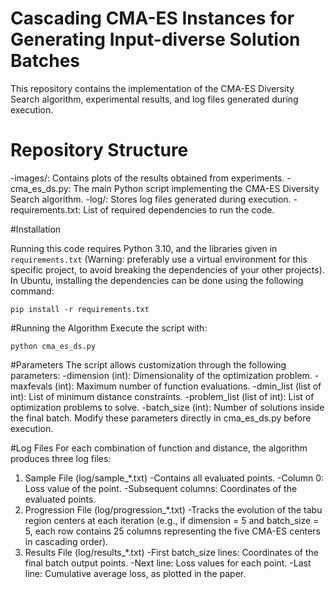 # Cascading CMA-ES Instances for Generating Input-diverse Solution Batches

This repository contains the implementation of the CMA-ES Diversity Search algorithm, experimental results, and log files generated during execution.

# Repository Structure
-images/: Contains plots of the results obtained from experiments.
-cma_es_ds.py: The main Python script implementing the CMA-ES Diversity Search algorithm.
-log/: Stores log files generated during execution.
-requirements.txt: List of required dependencies to run the code.

#Installation

Running this code requires Python 3.10, and the libraries given in `requirements.txt` (Warning: preferably use a virtual environment for this specific project, to avoid breaking the dependencies of your other projects). In Ubuntu, installing the dependencies can be done using the following command:

```
pip install -r requirements.txt
```
#Running the Algorithm
Execute the script with:
```
python cma_es_ds.py
```
#Parameters
The script allows customization through the following parameters:
-dimension (int): Dimensionality of the optimization problem.
-maxfevals (int): Maximum number of function evaluations.
-dmin_list (list of int): List of minimum distance constraints.
-problem_list (list of int): List of optimization problems to solve.
-batch_size (int): Number of solutions inside the final batch.
Modify these parameters directly in cma_es_ds.py before execution.

#Log Files
For each combination of function and distance, the algorithm produces three log files:
1. Sample File (log/sample_*.txt)
 -Contains all evaluated points.
 -Column 0: Loss value of the point.
 -Subsequent columns: Coordinates of the evaluated points.
2. Progression File (log/progression_*.txt)
 -Tracks the evolution of the tabu region centers at each iteration (e.g., if dimension = 5 and batch_size = 5, each row contains 25 columns representing the five CMA-ES centers in cascading order).
3. Results File (log/results_*.txt)
 -First batch_size lines: Coordinates of the final batch output points.
 -Next line: Loss values for each point.
 -Last line: Cumulative average loss, as plotted in the paper.
